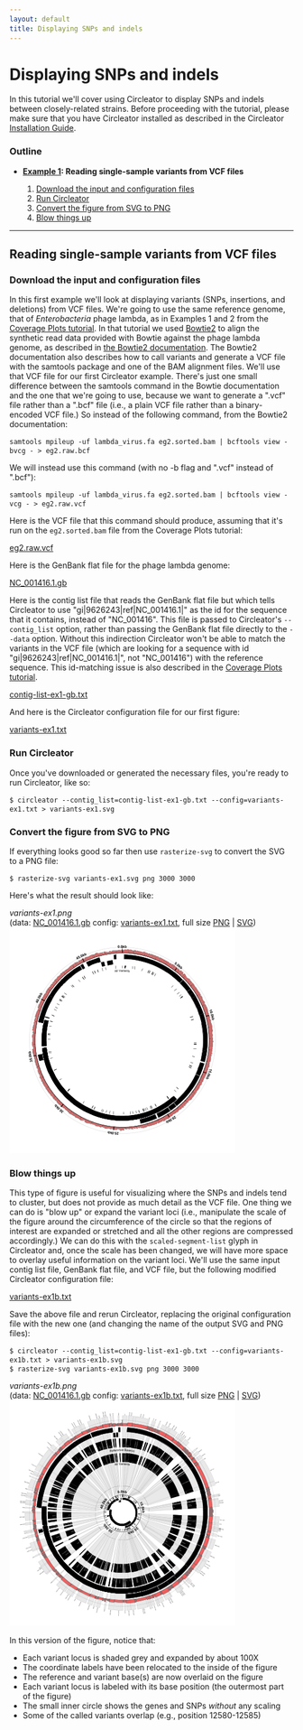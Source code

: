 ```yaml
---
layout: default
title: Displaying SNPs and indels
---
```


# Displaying SNPs and indels

In this tutorial we'll cover using Circleator to display SNPs and indels
between closely-related strains. Before proceeding with the tutorial, 
please make sure that you have Circleator installed as described in the 
Circleator [Installation Guide][install].

[install]: {{site.baseurl}}/install.html

### Outline

* **[Example 1](#ex1): Reading single-sample variants from VCF files**

  1. [Download the input and configuration files](#ex1_download_files)
  2. [Run Circleator](#ex1_run_circleator)
  3. [Convert the figure from SVG to PNG](#ex1_convert_to_png)
  4. [Blow things up](#ex1_blow_things_up)

***
<a name="ex1"></a>

## Reading single-sample variants from VCF files

<a name="ex1_download_files"></a>

### Download the input and configuration files

In this first example we'll look at displaying variants (SNPs, insertions,
and deletions) from VCF files. We're going to use the same reference 
genome, that of *Enterobacteria* phage lambda, as in Examples 1 and 2 from 
the [Coverage Plots tutorial][coverage_plots]. In that tutorial we used 
[Bowtie2][bt2] to align the synthetic read data provided with Bowtie against
the phage lambda genome, as described in [the Bowtie2 documentation][bt2_ex].
The Bowtie2 documentation also describes how to call variants and generate a
VCF file with the samtools package and one of the BAM alignment files. 
We'll use that VCF file for our first Circleator example. There's just one
small difference between the samtools command in the Bowtie documentation 
and the one that we're going to use, because we want to generate a ".vcf" 
file rather than a ".bcf" file (i.e., a plain VCF file rather than a 
binary-encoded VCF file.) So instead of the following command, from the 
Bowtie2 documentation:

    samtools mpileup -uf lambda_virus.fa eg2.sorted.bam | bcftools view -bvcg - > eg2.raw.bcf

We will instead use this command (with no -b flag and ".vcf" instead of ".bcf"):

    samtools mpileup -uf lambda_virus.fa eg2.sorted.bam | bcftools view -vcg - > eg2.raw.vcf

Here is the VCF file that this command should produce, assuming that it's 
run on the `eg2.sorted.bam` file from the Coverage Plots tutorial:

[eg2.raw.vcf][]

Here is the GenBank flat file for the phage lambda genome:

[NC_001416.1.gb][pl_gb]

Here is the contig list file that reads the GenBank flat file but which tells Circleator to use 
"gi|9626243|ref|NC_001416.1|" as the id for the sequence that it contains, instead of "NC_001416".
This file is passed to Circleator's `--contig_list` option, rather than passing the GenBank flat
file directly to the `--data` option. Without this indirection Circleator won't be able to match
the variants in the VCF file (which are looking for a sequence with id "gi|9626243|ref|NC_001416.1|",
not "NC_001416") with the reference sequence. This id-matching issue is also described in the 
[Coverage Plots tutorial][coverage_plots].

[contig-list-ex1-gb.txt][]

And here is the Circleator configuration file for our first figure:

[variants-ex1.txt][]

[coverage_plots]: {{site.baseurl}}/tutorials/coverage_plots.html
[bt2]: http://bowtie-bio.sourceforge.net/bowtie2
[bt2_ex]: http://bowtie-bio.sourceforge.net/bowtie2/manual.shtml#getting-started-with-bowtie-2-lambda-phage-example
[eg2.raw.vcf]: {{site.baseurl}}/tutorials/snps_and_indels/eg2.raw.vcf
[pl_gb]: {{site.baseurl}}/tutorials/coverage_plots/NC_001416.1.gb

<a name="ex1_run_circleator"></a>

### Run Circleator

Once you've downloaded or generated the necessary files, you're ready to run Circleator, like so:

    $ circleator --contig_list=contig-list-ex1-gb.txt --config=variants-ex1.txt > variants-ex1.svg

<a name="ex1_convert_to_png"></a>

### Convert the figure from SVG to PNG

If everything looks good so far then use `rasterize-svg` to convert the SVG to a PNG file:

    $ rasterize-svg variants-ex1.svg png 3000 3000

Here's what the result should look like:

<div class='sample_image'>
<em>variants-ex1.png</em><br>
(data: <a href='snps_and_indels/NC_001416.1.gb'>NC_001416.1.gb</a> config: <a href='snps_and_indels/variants-ex1.txt'>variants-ex1.txt</a>, full size <a href='snps_and_indels/variants-ex1-3000.png'>PNG</a>&nbsp;|&nbsp;<a href='snps_and_indels/variants-ex1.svg'>SVG</a>)  
<img src='snps_and_indels/variants-ex1-400.png' class='sample_image'>
</div>

[variants-ex1.txt]: {{site.baseurl}}/tutorials/snps_and_indels/variants-ex1.txt
[contig-list-ex1-gb.txt]: {{site.baseurl}}/tutorials/snps_and_indels/contig-list-ex1-gb.txt

<a name="ex1_blow_things_up"></a>

### Blow things up

This type of figure is useful for visualizing where the SNPs and indels tend to cluster, but does not provide 
as much detail as the VCF file. One thing we can do is "blow up" or expand the variant loci (i.e., manipulate
the scale of the figure around the circumference of the circle so that the regions of interest are expanded or
stretched and all the other regions are compressed accordingly.) We can do this with the `scaled-segment-list`
glyph in Circleator and, once the scale has been changed, we will have more space to overlay useful information
on the variant loci. We'll use the same input contig list file, GenBank flat file, and VCF file, but the
following modified Circleator configuration file:

[variants-ex1b.txt][]

Save the above file and rerun Circleator, replacing the original configuration file with the new one (and
changing the name of the output SVG and PNG files):


    $ circleator --contig_list=contig-list-ex1-gb.txt --config=variants-ex1b.txt > variants-ex1b.svg
    $ rasterize-svg variants-ex1b.svg png 3000 3000

<div class='sample_image'>
<em>variants-ex1b.png</em><br>
(data: <a href='snps_and_indels/NC_001416.1.gb'>NC_001416.1.gb</a> config: <a href='snps_and_indels/variants-ex1b.txt'>variants-ex1b.txt</a>, full size <a href='snps_and_indels/variants-ex1b-3000.png'>PNG</a>&nbsp;|&nbsp;<a href='snps_and_indels/variants-ex1b.svg'>SVG</a>)  
<img src='snps_and_indels/variants-ex1b-400.png' class='sample_image'>
</div>

In this version of the figure, notice that:

* Each variant locus is shaded grey and expanded by about 100X
* The coordinate labels have been relocated to the inside of the figure
* The reference and variant base(s) are now overlaid on the figure
* Each variant locus is labeled with its base position (the outermost part of the figure)
* The small inner circle shows the genes and SNPs _without_ any scaling
* Some of the called variants overlap (e.g., position 12580-12585)

[variants-ex1b.txt]: {{site.baseurl}}/tutorials/snps_and_indels/variants-ex1b.txt
